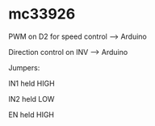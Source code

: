 # mc33926

PWM on D2 for speed control --> Arduino

Direction control on INV --> Arduino


Jumpers:

IN1 held HIGH 

IN2 held LOW

EN held HIGH